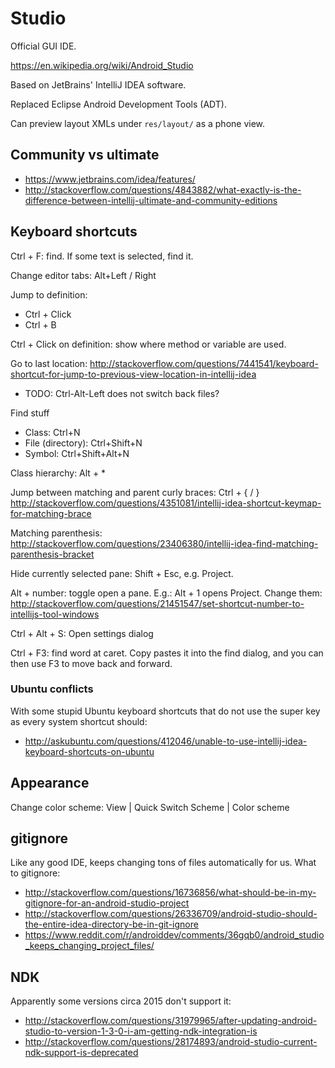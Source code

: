 # Studio

Official GUI IDE.

<https://en.wikipedia.org/wiki/Android_Studio>

Based on JetBrains' IntelliJ IDEA software.

Replaced Eclipse Android Development Tools (ADT).

Can preview layout XMLs under `res/layout/` as a phone view.

## Community vs ultimate

- <https://www.jetbrains.com/idea/features/>
- <http://stackoverflow.com/questions/4843882/what-exactly-is-the-difference-between-intellij-ultimate-and-community-editions>

## Keyboard shortcuts

Ctrl + F: find. If some text is selected, find it.

Change editor tabs: Alt+Left / Right

Jump to definition:

- Ctrl + Click
- Ctrl + B

Ctrl + Click on definition: show where method or variable are used.

Go to last location: <http://stackoverflow.com/questions/7441541/keyboard-shortcut-for-jump-to-previous-view-location-in-intellij-idea>

- TODO: Ctrl-Alt-Left does not switch back files?

Find stuff

- Class: Ctrl+N
- File (directory): Ctrl+Shift+N
- Symbol: Ctrl+Shift+Alt+N

Class hierarchy: Alt + *

Jump between matching and parent curly braces: Ctrl + { /  } <http://stackoverflow.com/questions/4351081/intellij-idea-shortcut-keymap-for-matching-brace>

Matching parenthesis: <http://stackoverflow.com/questions/23406380/intellij-idea-find-matching-parenthesis-bracket>

Hide currently selected pane: Shift + Esc, e.g. Project.

Alt + number: toggle open a pane. E.g.: Alt + 1 opens Project. Change them: <http://stackoverflow.com/questions/21451547/set-shortcut-number-to-intellijs-tool-windows>

Ctrl + Alt + S: Open settings dialog

Ctrl + F3: find word at caret. Copy pastes it into the find dialog, and you can then use F3 to move back and forward.

### Ubuntu conflicts

With some stupid Ubuntu keyboard shortcuts that do not use the super key as every system shortcut should:

- <http://askubuntu.com/questions/412046/unable-to-use-intellij-idea-keyboard-shortcuts-on-ubuntu>

## Appearance

Change color scheme: View | Quick Switch Scheme | Color scheme

## gitignore

Like any good IDE, keeps changing tons of files automatically for us. What to gitignore:

- <http://stackoverflow.com/questions/16736856/what-should-be-in-my-gitignore-for-an-android-studio-project>
- <http://stackoverflow.com/questions/26336709/android-studio-should-the-entire-idea-directory-be-in-git-ignore>
- <https://www.reddit.com/r/androiddev/comments/36gqb0/android_studio_keeps_changing_project_files/>

## NDK

Apparently some versions circa 2015 don't support it:

- <http://stackoverflow.com/questions/31979965/after-updating-android-studio-to-version-1-3-0-i-am-getting-ndk-integration-is>
- <http://stackoverflow.com/questions/28174893/android-studio-current-ndk-support-is-deprecated>

